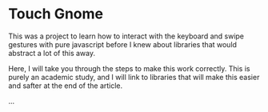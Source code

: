 # Touch Gnome

This was a project to learn how to interact with the keyboard and swipe gestures with pure javascript before I knew about libraries that would abstract a lot of this away.

Here, I will take you through the steps to make this work correctly. This is purely an academic study, and I will link to libraries that will make this easier and safter at the end of the article.

...